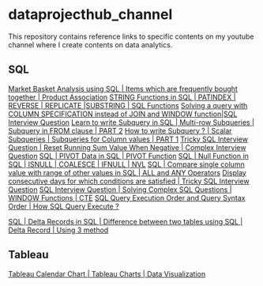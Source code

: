 # dataprojecthub_channel
This repository contains reference links to specific contents on my youtube channel where I create contents on data analytics.


## SQL
[Market Basket Analysis using SQL | Items which are frequently bought together | Product Association](https://youtu.be/yfVlbCOKFjA)
[STRING Functions in SQL | PATINDEX | REVERSE | REPLICATE |SUBSTRING | SQL Functions](https://youtu.be/M-o8RqZWbv4)
[Solving a query with COLUMN SPECIFICATION instead of JOIN and WINDOW function|SQL Interview Question](https://youtu.be/AHzSOyFi-5s)
[Learn to write Subquery in SQL | Multi-row Subqueries | Subquery in FROM clause | PART 2](https://youtu.be/njpD2Rv4PkI)
[How to write Subquery ? | Scalar Subqueries | Subqueries for Column values | PART 1](https://youtu.be/MFo01SFA-Ac)
[Tricky SQL Interview Question | Reset Running Sum Value When Negative | Complex Interview Question](https://youtu.be/VUkk2Q7d0qI)
[SQL | PIVOT Data in SQL | PIVOT Function](https://youtu.be/bg0Yw1-RtMU)
[SQL | Null Function in SQL | ISNULL | COALESCE | IFNULL | NVL](https://youtu.be/aBrP-tCRRbE)
[SQL | Compare single column value with range of other values in SQL | ALL and ANY Operators](https://youtu.be/DYhIzQLASmw)
[Display consecutive days for which conditions are satisfied | Tricky SQL Interview Question](https://youtu.be/4FnFDLAEV4Y)
[SQL Interview Question | Solving Complex SQL Questions | WINDOW Functions | CTE](https://youtu.be/SatZc2Fq8-4)
[SQL Query Execution Order and Query Syntax Order | How SQL Query Execute ?](https://youtu.be/z9RP6hzF-HQ)
[]()
[]()

[SQL | Delta Records in SQL | Difference between two tables using SQL | Delta Record | Using 3 method](https://youtu.be/N0vp3cmEM3U)

## Tableau
[Tableau Calendar Chart | Tableau Charts | Data Visualization](https://youtu.be/yfVlbCOKFjA)


